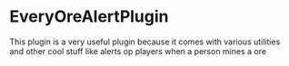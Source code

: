 # EveryOreAlertPlugin
This plugin is a very useful plugin because it comes with various utilities and other cool stuff like alerts op players when a person mines a ore 
